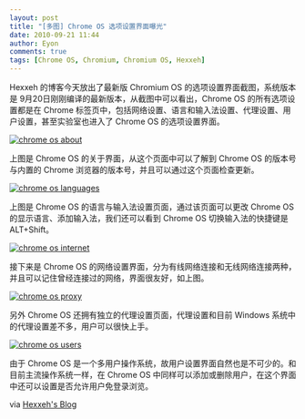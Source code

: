 ```yaml
---
layout: post
title: "[多图] Chrome OS 选项设置界面曝光"
date: 2010-09-21 11:44
author: Eyon
comments: true
tags: [Chrome OS, Chromium, Chromium OS, Hexxeh]
---
```

Hexxeh 的博客今天放出了最新版 Chromium OS 的选项设置界面截图，系统版本是 9月20日刚刚编译的最新版本，从截图中可以看出，Chrome OS 的所有选项设置都是在 Chrome 标签页中，包括网络设置、语言和输入法设置、代理设置、用户设置，甚至实验室也进入了 Chrome OS 的选项设置界面。

<a href="http://img.chromi.org/2010/09/chrome-os-about.png">![](http://img.chromi.org/2010/09/chrome-os-about-550x322.png "chrome os about")</a>

上图是 Chrome OS 的关于界面，从这个页面中可以了解到 Chrome OS 的版本号与内置的 Chrome 浏览器的版本号，并且可以通过这个页面检查更新。

<a href="http://img.chromi.org/2010/09/chrome-os-languages.png">![](http://img.chromi.org/2010/09/chrome-os-languages-550x322.png "chrome os languages")</a>

上图是 Chrome OS 的语言与输入法设置页面，通过该页面可以更改 Chrome OS 的显示语言、添加输入法，我们还可以看到 Chrome OS 切换输入法的快捷键是 ALT+Shift。<!--more-->

<a href="http://img.chromi.org/2010/09/chrome-os-internet.png">![](http://img.chromi.org/2010/09/chrome-os-internet-550x322.png "chrome os internet")</a>

接下来是 Chrome OS 的网络设置界面，分为有线网络连接和无线网络连接两种，并且可以记住曾经连接过的网络，界面很友好，如上图。

<a href="http://img.chromi.org/2010/09/chrome-os-proxy.png">![](http://img.chromi.org/2010/09/chrome-os-proxy-550x322.png "chrome os proxy")</a>

另外 Chrome OS 还拥有独立的代理设置页面，代理设置和目前 Windows 系统中的代理设置差不多，用户可以很快上手。

<a href="http://img.chromi.org/2010/09/chrome-os-users.png">![](http://img.chromi.org/2010/09/chrome-os-users-550x322.png "chrome os users")</a>

由于 Chrome OS 是一个多用户操作系统，故用户设置界面自然也是不可少的。和目前主流操作系统一样，在 Chrome OS 中同样可以添加或删除用户，在这个界面中还可以设置是否允许用户免登录浏览。

via [Hexxeh's Blog](http://hexxeh.net/?p=328117590)





 
